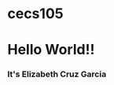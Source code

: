 # cecs105
 <body>
  <h1>Hello World!! </h1>
  <h3> It's Elizabeth Cruz Garcia </h3>
 </body>
</html>
